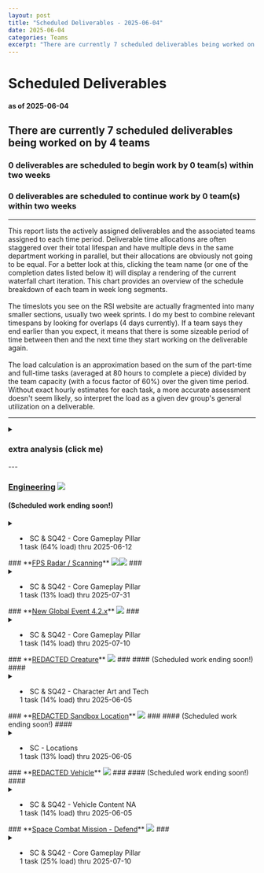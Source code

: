 ```yaml
---  
layout: post  
title: "Scheduled Deliverables - 2025-06-04"  
date: 2025-06-04  
categories: Teams  
excerpt: "There are currently 7 scheduled deliverables being worked on by 4 teams"  
---  
```

  
# Scheduled Deliverables #  
#### as of 2025-06-04 ####  
## There are currently 7 scheduled deliverables being worked on by 4 teams ##  
### 0 deliverables are scheduled to begin work by 0 team(s) within two weeks ###  
### 0 deliverables are scheduled to continue work by 0 team(s) within two weeks ###  
---  
This report lists the actively assigned deliverables and the associated teams assigned to each time period. Deliverable time allocations are often staggered over their total lifespan and have multiple devs in the same department working in parallel, but their allocations are obviously not going to be equal. For a better look at this, clicking the team name (or one of the completion dates listed below it) will display a rendering of the current waterfall chart iteration. This chart provides an overview of the schedule breakdown of each team in week long segments. <br/><br/> The timeslots you see on the RSI website are actually fragmented into many smaller sections, usually two week sprints. I do my best to combine relevant timespans by looking for overlaps (4 days currently). If a team says they end earlier than you expect, it means that there is some sizeable period of time between then and the next time they start working on the deliverable again. <br/><br/> The load calculation is an approximation based on the sum of the part-time and full-time tasks (averaged at 80 hours to complete a piece) divided by the team capacity (with a focus factor of 60%) over the given time period. Without exact hourly estimates for each task, a more accurate assessment doesn't seem likely, so interpret the load as a given dev group's general utilization on a deliverable.  
  
---  
<details><summary><h3>extra analysis (click me)</h3></summary><br/>  
There are 7 assignments scheduled to work on 7 observable deliverables. Of those deliverables, 0%
are for SQ42 exclusively. 14% of deliverables are shared between both projects. <br/><br/>  
  
4 deliverable(s) are not currently scheduled to continue work after this sprint:  
<ul>  
<li> <a href="https://robertsspaceindustries.com/roadmap/progress-tracker/deliverables/ziw5i8c1wxiuj" target="_blank">Engineering</a> <span><img src="https://robertsspaceindustries.com/media/b9ka4ohfxyb1kr/source/StarCitizen_Square_LargeTrademark_White_Transparent.png"/></span></li>  
  
<li> <a href="https://robertsspaceindustries.com/roadmap/progress-tracker/deliverables/ygk6xvpf160eq" target="_blank">REDACTED Creature</a> <span><img src="https://robertsspaceindustries.com/media/b9ka4ohfxyb1kr/source/StarCitizen_Square_LargeTrademark_White_Transparent.png"/></span></li>  
  
<li> <a href="https://robertsspaceindustries.com/roadmap/progress-tracker/deliverables/c47zwyrmxvz46" target="_blank">REDACTED Sandbox Location</a> <span><img src="https://robertsspaceindustries.com/media/b9ka4ohfxyb1kr/source/StarCitizen_Square_LargeTrademark_White_Transparent.png"/></span></li>  
  
<li> <a href="https://robertsspaceindustries.com/roadmap/progress-tracker/deliverables/2ev628im7sqdi" target="_blank">REDACTED Vehicle</a> <span><img src="https://robertsspaceindustries.com/media/b9ka4ohfxyb1kr/source/StarCitizen_Square_LargeTrademark_White_Transparent.png"/></span></li>  
</ul>Below are the time breakdowns for each team:  
<ul><li><a href="https://robertsspaceindustries.com/roadmap/progress-tracker/teams/d7ckarbr01t63" target="_blank">SC & SQ42 - Character Art and Tech</a><br/>full-time with 1 task(s) scheduled, all of which are for SC</li>  
<li><a href="https://robertsspaceindustries.com/roadmap/progress-tracker/teams/1c850iiky2jt1" target="_blank">SC & SQ42 - Core Gameplay Pillar</a><br/>50% part-time with 4 task(s) scheduled, 20% of which are for SQ42</li>  
<li><a href="https://robertsspaceindustries.com/roadmap/progress-tracker/teams/4f8h51nt6dsf9" target="_blank">SC & SQ42 - Vehicle Content NA</a><br/>full-time with 1 task(s) scheduled, all of which are for SC</li>  
<li><a href="https://robertsspaceindustries.com/roadmap/progress-tracker/teams/01h1s4mfven02" target="_blank">SC - Locations</a><br/>full-time with 1 task(s) scheduled, all of which are for SC</li>  
</ul></details>---  
  
### **<a href="https://robertsspaceindustries.com/roadmap/progress-tracker/deliverables/ziw5i8c1wxiuj" target="_blank">Engineering</a>** <span><img src="https://robertsspaceindustries.com/media/b9ka4ohfxyb1kr/source/StarCitizen_Square_LargeTrademark_White_Transparent.png"/></span> ###  
#### (Scheduled work ending soon!) ####  
<details><summary><ul><li>SC & SQ42 - Core Gameplay Pillar <br/>
1 task (64% load) thru 2025-06-12<br/>
</li></ul></summary><p>..........................................~~|~~~........................................................</p></details>  
### **<a href="https://robertsspaceindustries.com/roadmap/progress-tracker/deliverables/47hp2kkju0ane" target="_blank">FPS Radar / Scanning</a>** <span><img src="https://robertsspaceindustries.com/media/b9ka4ohfxyb1kr/source/StarCitizen_Square_LargeTrademark_White_Transparent.png"/></span><span><img src="https://robertsspaceindustries.com/media/z2vo2a613vja6r/source/Squadron42_White_Reserved_Transparent.png"/></span> ###  
<details><summary><ul><li>SC & SQ42 - Core Gameplay Pillar <br/>
1 task (13% load) thru 2025-07-31<br/>
</li></ul></summary><p>..........................................~~|~~~~~~~~~~~~~~~~~..........................................</p></details>  
### **<a href="https://robertsspaceindustries.com/roadmap/progress-tracker/deliverables/e1ps4yqwy1p8b" target="_blank">New Global Event 4.2.x</a>** <span><img src="https://robertsspaceindustries.com/media/b9ka4ohfxyb1kr/source/StarCitizen_Square_LargeTrademark_White_Transparent.png"/></span> ###  
<details><summary><ul><li>SC & SQ42 - Core Gameplay Pillar <br/>
1 task (14% load) thru 2025-07-10<br/>
</li></ul></summary><p>......................======================|===========................................................</p></details>  
### **<a href="https://robertsspaceindustries.com/roadmap/progress-tracker/deliverables/ygk6xvpf160eq" target="_blank">REDACTED Creature</a>** <span><img src="https://robertsspaceindustries.com/media/b9ka4ohfxyb1kr/source/StarCitizen_Square_LargeTrademark_White_Transparent.png"/></span> ###  
#### (Scheduled work ending soon!) ####  
<details><summary><ul><li>SC & SQ42 - Character Art and Tech <br/>
1 task (14% load) thru 2025-06-05<br/>
</li></ul></summary><p>..........==================================|=..........................................................</p></details>  
### **<a href="https://robertsspaceindustries.com/roadmap/progress-tracker/deliverables/c47zwyrmxvz46" target="_blank">REDACTED Sandbox Location</a>** <span><img src="https://robertsspaceindustries.com/media/b9ka4ohfxyb1kr/source/StarCitizen_Square_LargeTrademark_White_Transparent.png"/></span> ###  
#### (Scheduled work ending soon!) ####  
<details><summary><ul><li>SC - Locations <br/>
1 task (13% load) thru 2025-06-05<br/>
</li></ul></summary><p>........====================================|=..........................................................</p></details>  
### **<a href="https://robertsspaceindustries.com/roadmap/progress-tracker/deliverables/2ev628im7sqdi" target="_blank">REDACTED Vehicle</a>** <span><img src="https://robertsspaceindustries.com/media/b9ka4ohfxyb1kr/source/StarCitizen_Square_LargeTrademark_White_Transparent.png"/></span> ###  
#### (Scheduled work ending soon!) ####  
<details><summary><ul><li>SC & SQ42 - Vehicle Content NA <br/>
1 task (14% load) thru 2025-06-05<br/>
</li></ul></summary><p>..........==================================|=..........................................................</p></details>  
### **<a href="https://robertsspaceindustries.com/roadmap/progress-tracker/deliverables/cbzvubbqxus8m" target="_blank">Space Combat Mission - Defend</a>** <span><img src="https://robertsspaceindustries.com/media/b9ka4ohfxyb1kr/source/StarCitizen_Square_LargeTrademark_White_Transparent.png"/></span> ###  
<details><summary><ul><li>SC & SQ42 - Core Gameplay Pillar <br/>
1 task (25% load) thru 2025-07-10<br/>
</li></ul></summary><p>....................................========|===========................................................</p></details>